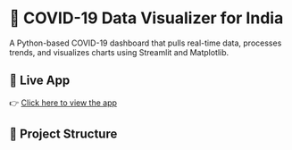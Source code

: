 # 🦠 COVID-19 Data Visualizer for India

A Python-based COVID-19 dashboard that pulls real-time data, processes trends, and visualizes charts using Streamlit and Matplotlib.

## 🚀 Live App
👉 [Click here to view the app](https://covid-data-visualizer.streamlit.app)

## 🧱 Project Structure

